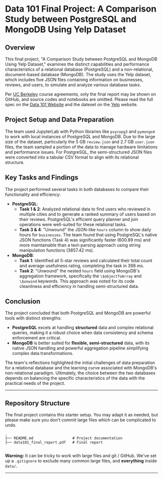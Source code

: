 # Data 101 Final Project: A Comparison Study between PostgreSQL and MongoDB Using Yelp Dataset

## Overview
This final project, "A Comparison Study between PostgreSQL and MongoDB Using Yelp Dataset," examines the distinct capabilities and performance characteristics of a relational database (PostgreSQL) and a non-relational, document-based database (MongoDB). The study uses the Yelp dataset, which includes five JSON files containing information on businesses, reviews, and users, to simulate and analyze various database tasks.

Per [UC Berkeley](https://www.berkeley.edu) course agreements, only the final report may be shown on GitHub, and source codes and notebooks are omitted. Please read the full spec on the [Data 101 Website](https://data101.org/fa24/assignments/final-project/) and the dateset on the [Yelp](https://business.yelp.com/data/resources/open-dataset/) website.

## Project Setup and Data Preparation
The team used JupyterLab with Python libraries like ```psycopg3``` and ```pymongo4``` to work with local instances of PostgreSQL and MongoDB. Due to the large size of the dataset, particularly the 5 GB ```review.json``` and 2.7 GB ```user.json``` files, the team sampled a portion of the data to manage hardware limitations and performance issues. For PostgreSQL, the semi-structured JSON files were converted into a tabular CSV format to align with its relational structure.

## Key Tasks and Findings
The project performed several tasks in both databases to compare their functionality and efficiency:
* **PostgreSQL**:
  * **Task 1 & 2**: Analyzed relational data to find users who reviewed in multiple cities and to generate a ranked summary of users based on their reviews. PostgreSQL's efficient query planner and join operations were well-suited for these relational tasks.
  * **Task 3 & 4**: "Unwound" the JSON-like ```hours``` column to show daily hours for ```businesses```. The team found that using PostgreSQL's native JSON functions (Task 4) was significantly faster (600.89 ms) and more maintainable than a text-parsing approach using string manipulation functions (3857.42 ms).
* **MongoDB**:
  * **Task 1**: Identified all 5-star reviews and calculated their total count and average usefulness rating, completing the task in 398 ms.
  * **Task 2**: "Unwound" the nested ```hours``` field using MongoDB's aggregation framework, specifically the ```\$objectToArray``` and ```\$unwind``` keywords. This approach was noted for its code cleanliness and efficiency in handling semi-structured data.

## Conclusion
The project concluded that both PostgreSQL and MongoDB are powerful tools with distinct strengths:

* **PostgreSQL** excels at handling **structured** data and complex relational queries, making it a robust choice when data consistency and schema enforcement are critical.
* **MongoDB** is better suited for **flexible, semi-structured** data, with its native JSON handling and powerful aggregation pipeline simplifying complex data transformations.

The team's reflections highlighted the initial challenges of data preparation for a relational database and the learning curve associated with MongoDB's non-relational paradigm. Ultimately, the choice between the two databases depends on balancing the specific characteristics of the data with the practical needs of the project.

---

## Repository Structure

The final project contains this starter setup. You may adapt it as needed, but please make sure you don't commit large files which can be complicated to undo.

```
.
├── README.md                  # Project documentation
├── data101_final_report.pdf   # Final report


```

**Warning:** It can be tricky to work with large files and git / GitHub. We've set up a `.gitignore` to exclude many common large files, and **everything** inside `data/`.

---

